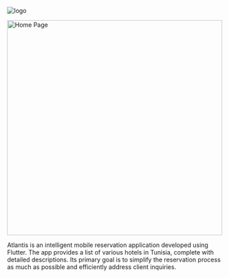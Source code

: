 ![logo](https://github.com/user-attachments/assets/3d55b945-7138-42fd-923a-5eae6e3d5821)

<img src="https://github.com/user-attachments/assets/3d55b945-7138-42fd-923a-5eae6e3d5821" alt="Home Page" width="500">


Atlantis is an intelligent mobile reservation application developed using Flutter. The app provides a list of various hotels in Tunisia, complete with detailed descriptions. Its primary goal is to simplify the reservation process as much as possible and efficiently address client inquiries. 
